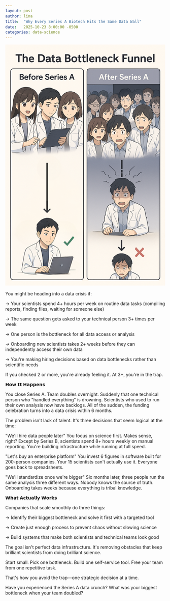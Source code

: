 ```yaml
---
layout: post
author: lina
title:  "Why Every Series A Biotech Hits the Same Data Wall"
date:   2025-10-23 8:00:00 -0500
categories: data-science
---
```


![Before and after Series A](/assets/images/posts/2025-10-23-why-every-series-a-biotech-hits-the-same-data-wall.png)

You might be heading into a data crisis if:

→ Your scientists spend 4+ hours per week on routine data tasks (compiling reports, finding files, waiting for someone else)

→ The same question gets asked to your technical person 3+ times per week

→ One person is the bottleneck for all data access or analysis

→ Onboarding new scientists takes 2+ weeks before they can independently access their own data

→ You're making hiring decisions based on data bottlenecks rather than scientific needs

If you checked 2 or more, you're already feeling it. At 3+, you're in the trap.

𝗛𝗼𝘄 𝗜𝘁 𝗛𝗮𝗽𝗽𝗲𝗻𝘀

You close Series A. Team doubles overnight. Suddenly that one technical person who "handled everything" is drowning. Scientists who used to run their own analysis now have backlogs. All of the sudden, the funding celebration turns into a data crisis within 6 months.

The problem isn't lack of talent. It's three decisions that seem logical at the time:

"We'll hire data people later"
You focus on science first. Makes sense, right? Except by Series B, scientists spend 8+ hours weekly on manual reporting. You're building infrastructure while running at full speed.

"Let's buy an enterprise platform"
You invest 6 figures in software built for 200-person companies. Your 15 scientists can't actually use it. Everyone goes back to spreadsheets.

"We'll standardize once we're bigger"
Six months later, three people run the same analysis three different ways. Nobody knows the source of truth. Onboarding takes weeks because everything is tribal knowledge.

𝗪𝗵𝗮𝘁 𝗔𝗰𝘁𝘂𝗮𝗹𝗹𝘆 𝗪𝗼𝗿𝗸𝘀

Companies that scale smoothly do three things:

→ Identify their biggest bottleneck and solve it first with a targeted tool

→ Create just enough process to prevent chaos without slowing science

→ Build systems that make both scientists and technical teams look good

The goal isn't perfect data infrastructure. It's removing obstacles that keep brilliant scientists from doing brilliant science.

Start small. Pick one bottleneck. Build one self-service tool. Free your team from one repetitive task.

That's how you avoid the trap—one strategic decision at a time.

Have you experienced the Series A data crunch? What was your biggest bottleneck when your team doubled?